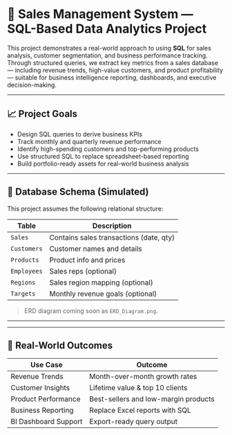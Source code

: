 # 💼 Sales Management System — SQL-Based Data Analytics Project

This project demonstrates a real-world approach to using **SQL** for sales analysis, customer segmentation, and business performance tracking. Through structured queries, we extract key metrics from a sales database — including revenue trends, high-value customers, and product profitability — suitable for business intelligence reporting, dashboards, and executive decision-making.

---

## 📈 Project Goals

- Design SQL queries to derive business KPIs
- Track monthly and quarterly revenue performance
- Identify high-spending customers and top-performing products
- Use structured SQL to replace spreadsheet-based reporting
- Build portfolio-ready assets for real-world business analysis

---

## 🧱 Database Schema (Simulated)

This project assumes the following relational structure:

| Table        | Description                                |
|--------------|--------------------------------------------|
| `Sales`      | Contains sales transactions (date, qty)     |
| `Customers`  | Customer names and details                 |
| `Products`   | Product info and prices                    |
| `Employees`  | Sales reps (optional)                      |
| `Regions`    | Sales region mapping (optional)            |
| `Targets`    | Monthly revenue goals (optional)           |

> ERD diagram coming soon as `ERD_Diagram.png`.

---

---

## 🧠 Real-World Outcomes

| Use Case                  | Outcome |
|---------------------------|---------|
| Revenue Trends            | Month-over-month growth rates |
| Customer Insights         | Lifetime value & top 10 clients |
| Product Performance       | Best-sellers and low-margin products |
| Business Reporting        | Replace Excel reports with SQL |
| BI Dashboard Support      | Export-ready query output |
